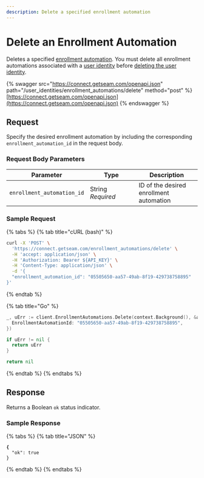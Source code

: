 ```yaml
---
description: Delete a specified enrollment automation
---
```


# Delete an Enrollment Automation

Deletes a specified [enrollment automation](../../../products/mobile-access-in-development/issuing-mobile-credentials-from-an-access-control-system.md). You must delete all enrollment automations associated with a [user identity](../../../products/mobile-access-in-development/managing-mobile-app-user-accounts-with-user-identities.md#what-is-a-user-identity) before [deleting the user identity](../delete-a-user-identity.md).

{% swagger src="https://connect.getseam.com/openapi.json" path="/user_identities/enrollment_automations/delete" method="post" %}
[https://connect.getseam.com/openapi.json](https://connect.getseam.com/openapi.json)
{% endswagger %}

## Request

Specify the desired enrollment automation by including the corresponding `enrollment_automation_id` in the request body.

### Request Body Parameters

<table><thead><tr><th>Parameter</th><th width="112.33333333333331">Type</th><th>Description</th></tr></thead><tbody><tr><td><code>enrollment_automation_id</code></td><td>String<br><em>Required</em></td><td>ID of the desired enrollment automation</td></tr></tbody></table>

### Sample Request

{% tabs %}
{% tab title="cURL (bash)" %}
```bash
curl -X 'POST' \
  'https://connect.getseam.com/enrollment_automations/delete' \
  -H 'accept: application/json' \
  -H 'Authorization: Bearer ${API_KEY}' \
  -H 'Content-Type: application/json' \
  -d '{
  "enrollment_automation_id": "05505650-aa57-49ab-8f19-429738758895"
}'
```
{% endtab %}

{% tab title="Go" %}
```go
_, uErr := client.EnrollmentAutomations.Delete(context.Background(), &api.EnrollmentAutomationsDeleteRequest{
  EnrollmentAutomationId: "05505650-aa57-49ab-8f19-429738758895",
})

if uErr != nil {
  return uErr
}

return nil
```
{% endtab %}
{% endtabs %}

## Response

Returns a Boolean `ok` status indicator.

### Sample Response

{% tabs %}
{% tab title="JSON" %}
<pre class="language-json"><code class="lang-json"><strong>{
</strong>  "ok": true
}
</code></pre>
{% endtab %}
{% endtabs %}
